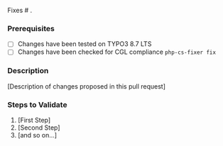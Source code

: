 Fixes # .

### Prerequisites

* [ ] Changes have been tested on TYPO3 8.7 LTS
* [ ] Changes have been checked for CGL compliance `php-cs-fixer fix`

### Description

[Description of changes proposed in this pull request]

### Steps to Validate

1. [First Step]
2. [Second Step]
3. [and so on...]
